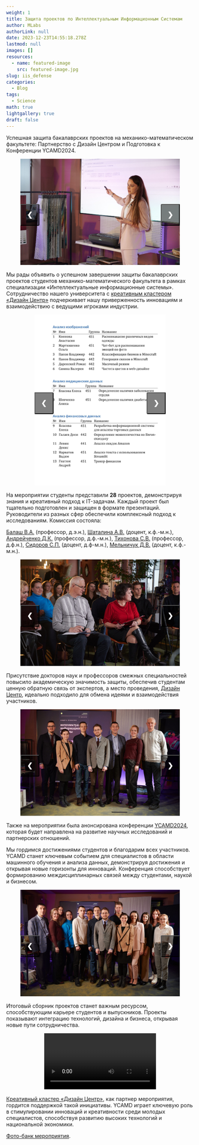 ```yaml
---
weight: 1
title: Защита проектов по Интеллектуальным Информационным Системам
author: MLabs
authorLink: null
date: 2023-12-23T14:55:18.278Z
lastmod: null
images: []
resources:
  - name: featured-image
    src: featured-image.jpg
slug: iis_defense
categories:
  - Blog
tags:
  - Science
math: true
lightgallery: true
draft: false
---
```


Успешная защита бакалаврских проектов на механико-математическом факультете: Партнерство с Дизайн Центром и Подготовка к Конференции YCAMD2024.

<!--more-->

<div id="slider1" class="slider" style="position: relative; max-width: 85%; margin: auto;">
  <div class="slides" style="display: flex; overflow: hidden; width: 100%;">
    <div class="slide" style="min-width: 100%; transition: transform 0.5s ease;">
      <img src="./img/DSC_5286.jpg" alt="Slide 1" style="width: 100%; height: auto;">
    </div>
    <div class="slide" style="min-width: 100%; transition: transform 0.5s ease;">
      <img src="./img/DSC_5340.jpg" alt="Slide 2" style="width: 100%; height: auto;">
    </div>
    <div class="slide" style="min-width: 100%; transition: transform 0.5s ease;">
      <img src="./img/DSC_5320.jpg" alt="Slide 3" style="width: 100%; height: auto;">
    </div>
  </div>
  <button class="prev" onclick="plusSlides(this.parentElement, -1)" style="cursor: pointer; position: absolute; top: 50%; width: auto; padding: 16px; margin-top: -22px; color: white; font-weight: bold; font-size: 18px; transition: 0.6s ease; border-radius: 0 3px 3px 0; user-select: none; background-color: rgba(0,0,0,0.5); left: 0;">&#10094;</button>
  <button class="next" onclick="plusSlides(this.parentElement, 1)" style="cursor: pointer; position: absolute; top: 50%; width: auto; padding: 16px; margin-top: -22px; color: white; font-weight: bold; font-size: 18px; transition: 0.6s ease; border-radius: 3px 0 0 3px; user-select: none; background-color: rgba(0,0,0,0.5); right: 0;">&#10095;</button>
  <div class="dots" style="text-align: center; position: absolute; bottom: 15px; width: 100%;"></div>
</div>

Мы рады объявить о успешном завершении защиты бакалаврских проектов студентов механико-математического факультета в рамках специализации «Интеллектуальные информационные системы». Сотрудничество нашего университета с [креативным кластером «Дизайн Центр»](https://designcenter.me/) подчеркивает нашу приверженность инновациям и взаимодействию с ведущими игроками индустрии.

<div id="slider2" class="slider" style="position: relative; max-width: 70%; margin: auto;">
  <div class="slides" style="display: flex; overflow: hidden; width: 100%;">
    <div class="slide" style="min-width: 100%; transition: transform 0.5s ease;">
      <img src="./img/ИИС_защиты_images_Page1.jpg" alt="Page 1" style="width: 100%; height: auto;">
    </div>
    <div class="slide" style="min-width: 100%; transition: transform 0.5s ease;">
      <img src="./img/ИИС_защиты_images_Page2.jpg" alt="Page 2" style="width: 100%; height: auto;">
    </div>
  </div>
  <button class="prev" onclick="plusSlides(this.parentElement, -1)" style="cursor: pointer; position: absolute; top: 50%; width: auto; padding: 16px; margin-top: -22px; color: white; font-weight: bold; font-size: 18px; transition: 0.6s ease; border-radius: 0 3px 3px 0; user-select: none; background-color: rgba(0,0,0,0.5); left: 0;">&#10094;</button>
  <button class="next" onclick="plusSlides(this.parentElement, 1)" style="cursor: pointer; position: absolute; top: 50%; width: auto; padding: 16px; margin-top: -22px; color: white; font-weight: bold; font-size: 18px; transition: 0.6s ease; border-radius: 3px 0 0 3px; user-select: none; background-color: rgba(0,0,0,0.5); right: 0;">&#10095;</button>
  <div class="dots" style="text-align: center; position: absolute; bottom: 15px; width: 100%;"></div>
</div>

На мероприятии студенты представили **28** проектов, демонстрируя знания и креативный подход к IT-задачам. Каждый проект был тщательно подготовлен и защищен в формате презентаций. Руководители из разных сфер обеспечили комплексный подход к исследованиям. Комиссия состояла:

[Балаш В.А.](https://www.sgu.ru/person/balash-vladimir-alekseevich) (профессор, д.э.н.), 
[Шаталина А.В.](https://www.sgu.ru/person/shatalina-anna-vasilevna) (доцент, к.ф.-м.н.), 
[Андрейченко Д.К.](https://www.sgu.ru/person/andreychenko-dmitriy-konstantinovich) (профессор, д.ф.-м.н.), 
[Тихонова С.В.](https://www.sgu.ru/person/tihonova-sofya-vladimirovna) (профессор, д.ф.н.), 
[Сидоров С.П.](https://www.sgu.ru/person/sidorov-sergey-petrovich) (доцент, д.ф-м.н.), 
[Мельничук Д.В.](https://www.sgu.ru/person/melnichuk-dmitriy-vadimovich) (доцент, к.ф.-м.н.).

<div id="slider3" class="slider" style="position: relative; max-width: 85%; margin: auto;">
  <div class="slides" style="display: flex; overflow: hidden; width: 100%;">
    <div class="slide" style="min-width: 100%; transition: transform 0.5s ease;">
      <img src="./img/DSC_5262.jpg" alt="Slide 1" style="width: 100%; height: auto;">
    </div>
    <div class="slide" style="min-width: 100%; transition: transform 0.5s ease;">
      <img src="./img/DSC_5295.jpg" alt="Slide 2" style="width: 100%; height: auto;">
    </div>
  </div>
  <button class="prev" onclick="plusSlides(this.parentElement, -1)" style="cursor: pointer; position: absolute; top: 50%; width: auto; padding: 16px; margin-top: -22px; color: white; font-weight: bold; font-size: 18px; transition: 0.6s ease; border-radius: 0 3px 3px 0; user-select: none; background-color: rgba(0,0,0,0.5); left: 0;">&#10094;</button>
  <button class="next" onclick="plusSlides(this.parentElement, 1)" style="cursor: pointer; position: absolute; top: 50%; width: auto; padding: 16px; margin-top: -22px; color: white; font-weight: bold; font-size: 18px; transition: 0.6s ease; border-radius: 3px 0 0 3px; user-select: none; background-color: rgba(0,0,0,0.5); right: 0;">&#10095;</button>
  <div class="dots" style="text-align: center; position: absolute; bottom: 15px; width: 100%;"></div>
</div>

Присутствие докторов наук и профессоров смежных специальностей повысило академическую значимость защиты, обеспечив студентам ценную обратную связь от экспертов, а место проведения, [Дизайн Центр](https://designcenter.me/), идеально подходило для обмена идеями и взаимодействия участников.

<div id="slider4" class="slider" style="position: relative; max-width: 85%; margin: auto;">
  <div class="slides" style="display: flex; overflow: hidden; width: 100%;">
    <div class="slide" style="min-width: 100%; transition: transform 0.5s ease;">
      <img src="./img/DSC_5901.jpg" alt="Slide 1" style="width: 100%; height: auto;">
    </div>
    <div class="slide" style="min-width: 100%; transition: transform 0.5s ease;">
      <img src="./img/DSC_5866.jpg" alt="Slide 1" style="width: 100%; height: auto;">
    </div>
  </div>
  <button class="prev" onclick="plusSlides(this.parentElement, -1)" style="cursor: pointer; position: absolute; top: 50%; width: auto; padding: 16px; margin-top: -22px; color: white; font-weight: bold; font-size: 18px; transition: 0.6s ease; border-radius: 0 3px 3px 0; user-select: none; background-color: rgba(0,0,0,0.5); left: 0;">&#10094;</button>
  <button class="next" onclick="plusSlides(this.parentElement, 1)" style="cursor: pointer; position: absolute; top: 50%; width: auto; padding: 16px; margin-top: -22px; color: white; font-weight: bold; font-size: 18px; transition: 0.6s ease; border-radius: 3px 0 0 3px; user-select: none; background-color: rgba(0,0,0,0.5); right: 0;">&#10095;</button>
  <div class="dots" style="text-align: center; position: absolute; bottom: 15px; width: 100%;"></div>
</div>

Также на мероприятии была анонсирована конференции [YCAMD2024](https://t.me/youthscience), которая будет направлена на развитие научных исследований и партнерских отношений. 

Мы гордимся достижениями студентов и благодарим всех участников. YCAMD станет ключевым событием для специалистов в области машинного обучения и анализа данных, демонстрируя достижения и открывая новые горизонты для инноваций. Конференция способствует формированию междисциплинарных связей между студентами, наукой и бизнесом.

<div id="slider5" class="slider" style="position: relative; max-width: 85%; margin: auto;">
  <div class="slides" style="display: flex; overflow: hidden; width: 100%;">
    <div class="slide" style="min-width: 100%; transition: transform 0.5s ease;">
      <img src="./img/DSC_5912.jpg" alt="Slide 1" style="width: 100%; height: auto;">
    </div>
    <div class="slide" style="min-width: 100%; transition: transform 0.5s ease;">
      <img src="./img/DSC_5917.jpg" alt="Slide 2" style="width: 100%; height: auto;">
    </div>
  </div>
  <button class="prev" onclick="plusSlides(this.parentElement, -1)" style="cursor: pointer; position: absolute; top: 50%; width: auto; padding: 16px; margin-top: -22px; color: white; font-weight: bold; font-size: 18px; transition: 0.6s ease; border-radius: 0 3px 3px 0; user-select: none; background-color: rgba(0,0,0,0.5); left: 0;">&#10094;</button>
  <button class="next" onclick="plusSlides(this.parentElement, 1)" style="cursor: pointer; position: absolute; top: 50%; width: auto; padding: 16px; margin-top: -22px; color: white; font-weight: bold; font-size: 18px; transition: 0.6s ease; border-radius: 3px 0 0 3px; user-select: none; background-color: rgba(0,0,0,0.5); right: 0;">&#10095;</button>
  <div class="dots" style="text-align: center; position: absolute; bottom: 15px; width: 100%;"></div>
</div>

Итоговый сборник проектов станет важным ресурсом, способствующим карьере студентов и выпускников. Проекты показывают интеграцию технологий, дизайна и бизнеса, открывая новые пути сотрудничества.

<div style="text-align: center;">
	<video style="max-width: 100%; height: auto;" controls loop>
        <source src="https://mlabs.space/blog/iis_defense/video/video_2024-05-30_17-24-33.mp4" type="video/mp4">
    </video>
</div>

[Креативный кластер «Дизайн Центр»](https://designcenter.me/), как партнер мероприятия, гордится поддержкой такой инициативы. YCAMD играет ключевую роль в стимулировании инноваций и креативности среди молодых специалистов, способствуя развитию высоких технологий и национальной экономики. 

[Фото-банк мероприятия](https://cloud.mail.ru/public/8BUK/k4mhJfPw2).


<script>
document.addEventListener('DOMContentLoaded', () => {
  const sliders = document.querySelectorAll('.slider');
  sliders.forEach(slider => {
    let slideIndex = 0;
    initDots(slider);
    showSlides(slider, slideIndex);
    setInterval(() => { plusSlides(slider, 1); }, 5000);
  });

  function initDots(slider) {
    const slides = slider.getElementsByClassName('slide');
    const dotsContainer = slider.querySelector('.dots');
    for (let i = 0; i < slides.length; i++) {
      const dot = document.createElement('span');
      dot.classList.add('dot');
      dot.style.height = '15px';
      dot.style.width = '15px';
      dot.style.margin = '0 2px';
      dot.style.backgroundColor = '#bbb';
      dot.style.borderRadius = '50%';
      dot.style.display = 'inline-block';
      dot.style.transition = 'background-color 0.6s ease';
      dot.style.cursor = 'pointer';
      dot.style.border = '1px solid #bbb';
      dot.setAttribute('data-slide', i);
      dot.addEventListener('click', () => {
        showSlides(slider, i);
        slider.setAttribute('data-slide-index', i);
      });
      dotsContainer.appendChild(dot);
    }
  }

  function plusSlides(slider, n) {
    let slides = slider.getElementsByClassName('slide');
    let slideIndex = parseInt(slider.getAttribute('data-slide-index') || 0) + n;
    if (slideIndex >= slides.length) { slideIndex = 0; }
    if (slideIndex < 0) { slideIndex = slides.length - 1; }
    slider.setAttribute('data-slide-index', slideIndex);
    showSlides(slider, slideIndex);
  }

  function showSlides(slider, n) {
    let slides = slider.getElementsByClassName('slide');
    let dots = slider.getElementsByClassName('dot');
    for (let i = 0; i < slides.length; i++) {
      slides[i].style.transform = `translateX(${-n * 100}%)`;
    }
    for (let i = 0; i < dots.length; i++) {
      dots[i].style.backgroundColor = '#bbb';
      dots[i].style.border = '1px solid #bbb';
    }
    dots[n].style.backgroundColor = '#717171';
    dots[n].style.border = '1px solid #717171';
  }

  window.plusSlides = plusSlides;
});
</script>